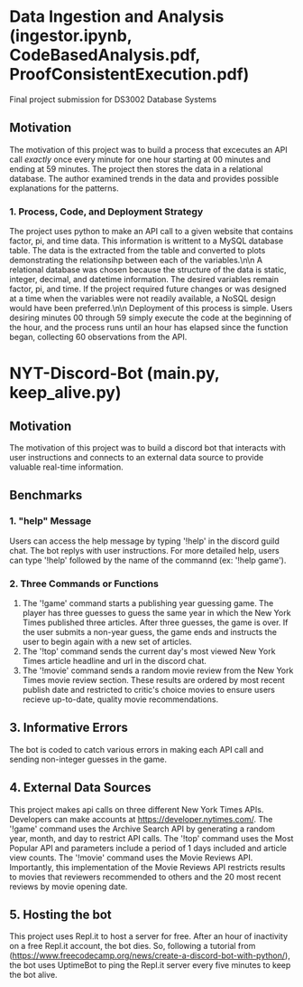 # Data Ingestion and Analysis (ingestor.ipynb, CodeBasedAnalysis.pdf, ProofConsistentExecution.pdf)
Final project submission for DS3002 Database Systems

## Motivation
The motivation of this project was to build a process that excecutes an API call _exactly_ once every minute for one hour starting at 00 minutes and ending at 59 minutes. The project then stores the data in a relational database. The author examined trends in the data and provides possible explanations for the patterns.

### 1. Process, Code, and Deployment Strategy
The project uses python to make an API call to a given website that contains factor, pi, and time data. This information is writtent to a MySQL database table. The data is the extracted from the table and converted to plots demonstrating the relationsihp between each of the variables.\n\n
A relational database was chosen because the structure of the data is static, integer, decimal, and datetime information. The desired variables remain factor, pi, and time. If the project required future changes or was designed at a time when the variables were not readily available, a NoSQL design would have been preferred.\n\n
Deployment of this process is simple. Users desiring minutes 00 through 59 simply execute the code at the beginning of the hour, and the process runs until an hour has elapsed since the function began, collecting 60 observations from the API.


# NYT-Discord-Bot (main.py, keep_alive.py)

## Motivation
The motivation of this project was to build a discord bot that interacts with user instructions and connects to an external data source to provide valuable real-time information.

## Benchmarks
### 1. "help" Message
Users can access the help message by typing '!help' in the discord guild chat. The bot replys with user instructions. For more detailed help, users can type '!help' followed by the name of the commannd (ex: '!help game').
### 2. Three Commands or Functions
1. The '!game' command starts a publishing year guessing game. The player has three guesses to guess the same year in which the New York Times published three articles. After three guesses, the game is over. If the user submits a non-year guess, the game ends and instructs the user to begin again with a new set of articles.
2. The '!top' command sends the current day's most viewed New York Times article headline and url in the discord chat.
3. The '!movie' command sends a random movie review from the New York Times movie review section. These results are ordered by most recent publish date and restricted to critic's choice movies to ensure users recieve up-to-date, quality movie recommendations.

## 3. Informative Errors
The bot is coded to catch various errors in making each API call and sending non-integer guesses in the game.

## 4. External Data Sources
This project makes api calls on three different New York Times APIs. Developers can make accounts at https://developer.nytimes.com/. The '!game' command uses the Archive Search API by generating a random year, month, and day to restrict API calls. The '!top' command uses the Most Popular API and parameters include a period of 1 days included and article view counts. The '!movie' command uses the Movie Reviews API. Importantly, this implementation of the Movie Reviews API restricts results to movies that reviewers recommended to others and the 20 most recent reviews by movie opening date.

## 5. Hosting the bot
This project uses Repl.it to host a server for free. After an hour of inactivity on a free Repl.it account, the bot dies. So, following a tutorial from (https://www.freecodecamp.org/news/create-a-discord-bot-with-python/), the bot uses UptimeBot to ping the Repl.it server every five minutes to keep the bot alive.
